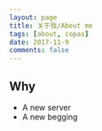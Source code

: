```yaml
---
layout: page
title: 关于我/About me
tags: [about, copas]
date: 2017-11-9
comments: false
---
```


## Why
* A new server
* A new begging
